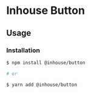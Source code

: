 # Inhouse Button

## Usage

### Installation

```bash
$ npm install @inhouse/button

# or

$ yarn add @inhouse/button
```
